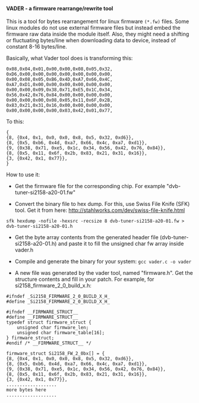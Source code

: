 
####   VADER - a firmware rearrange/rewrite tool    

This is a tool for bytes rearrangement for linux firmware `(*.fw)` files. 
Some linux modules do not use external firmware files but instead embed the firmware raw data inside the module itself. Also, they might need a shifting or fluctuating bytes/line when downloading data to device, instead of constant 8-16 bytes/line.

Basically, what Vader tool does is transforming this:

```
0x08,0x04,0x01,0x00,0x00,0x08,0x05,0x32,
0xD6,0x00,0x00,0x00,0x00,0x00,0x00,0x00,
0x00,0x08,0x05,0xB6,0x4D,0xA7,0x66,0x4C,
0xA7,0xD1,0x00,0x00,0x00,0x00,0x00,0x00,
0x00,0x00,0x09,0x38,0x71,0xE5,0x1C,0x34,
0x56,0x42,0x76,0x84,0x00,0x00,0x00,0x00,
0x00,0x00,0x00,0x08,0x05,0x11,0x6F,0x2B,
0x83,0x21,0x31,0x16,0x00,0x00,0x00,0x00,
0x00,0x00,0x00,0x00,0x03,0x42,0x01,0x77,
```
To this:
```
{
{8, {0x4, 0x1, 0x0, 0x0, 0x8, 0x5, 0x32, 0xd6}},
{8, {0x5, 0xb6, 0x4d, 0xa7, 0x66, 0x4c, 0xa7, 0xd1}},
{9, {0x38, 0x71, 0xe5, 0x1c, 0x34, 0x56, 0x42, 0x76, 0x84}},
{8, {0x5, 0x11, 0x6f, 0x2b, 0x83, 0x21, 0x31, 0x16}},
{3, {0x42, 0x1, 0x77}},
}
```

How to use it:
- Get the firmware file for the corresponding chip. For example "dvb-tuner-si2158-a20-01.fw"

- Convert the binary file to hex dump. For this, use Swiss File Knife (SFK) tool. 
Get it from here: http://stahlworks.com/dev/swiss-file-knife.html

`sfk hexdump -nofile -hexsrc -recsize 8 dvb-tuner-si2158-a20-01.fw > dvb-tuner-si2158-a20-01.h`

- Get the byte array contents from the generated header file (dvb-tuner-si2158-a20-01.h) and paste it to fill the unsigned char fw array
inside vader.h

- Compile and generate the binary for your system:
`gcc vader.c -o vader`

- A new file was generated by the vader tool, named "firmware.h". Get the structure contents and fill in your patch. 
For example, for si2158_firmware_2_0_build_x.h:

```
#ifndef _Si2158_FIRMWARE_2_0_BUILD_X_H_
#define _Si2158_FIRMWARE_2_0_BUILD_X_H_

#ifndef __FIRMWARE_STRUCT__
#define __FIRMWARE_STRUCT__
typedef struct firmware_struct {
	unsigned char firmware_len;
	unsigned char firmware_table[16];
} firmware_struct;
#endif /* __FIRMWARE_STRUCT__ */

firmware_struct Si2158_FW_2_0bx[] = {
{8, {0x4, 0x1, 0x0, 0x0, 0x8, 0x5, 0x32, 0xd6}},
{8, {0x5, 0xb6, 0x4d, 0xa7, 0x66, 0x4c, 0xa7, 0xd1}},
{9, {0x38, 0x71, 0xe5, 0x1c, 0x34, 0x56, 0x42, 0x76, 0x84}},
{8, {0x5, 0x11, 0x6f, 0x2b, 0x83, 0x21, 0x31, 0x16}},
{3, {0x42, 0x1, 0x77}},
...................
more bytes here
...................
```
